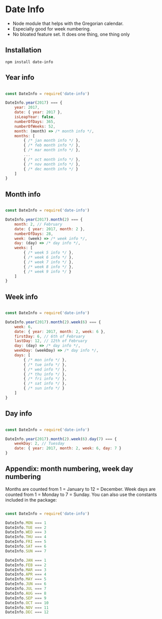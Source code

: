 # Date Info

- Node module that helps with the Gregorian calendar.
- Especially good for week numbering.
- No bloated feature set. It does one thing, one thing only

## Installation

```
npm install date-info
```

## Year info

```javascript

const DateInfo = require('date-info')

DateInfo.year(2017) === {
    year: 2017,
    date: { year: 2017 },
    isLeapYear: false,
    numberOfDays: 365,
    numberOfWeeks: 52,
    month: (month) => /* month info */,
    months: [
        { /* jan month info */ },
        { /* feb month info */ },
        { /* mar month info */ },
        ...
        { /* oct month info */ },
        { /* nov month info */ },
        { /* dec month info */ }
    ]
}

```

## Month info

```javascript

const DateInfo = require('date-info')

DateInfo.year(2017).month(2) === {
    month: 2, // February
    date: { year: 2017, month: 2 },
    numberOfDays: 28,
    week: (week) => /* week info */,
    day: (day) => /* day info */,
    weeks: [
        { /* week 5 info */ },
        { /* week 6 info */ },
        { /* week 7 info */ },
        { /* week 8 info */ },
        { /* week 9 info */ }
    ]
}

```

## Week info

```javascript

const DateInfo = require('date-info')

DateInfo.year(2017).month(2).week(6) === {
    week: 6,
    date: { year: 2017, month: 2, week: 6 },
    firstDay: 6, // 6th of February
    lastDay: 12, // 12th of February
    day: (day) => /* day info */,
    weekDay: (weekDay) => /* day info */,
    days: [
        { /* mon info */ },
        { /* tue info */ },
        { /* wed info */ },
        { /* thu info */ },
        { /* fri info */ },
        { /* sat info */ },
        { /* sun info */ }
    ]
}

```

## Day info

```javascript

const DateInfo = require('date-info')

DateInfo.year(2017).month(2).week(6).day(7) === {
    weekDay: 2, // Tuesday
    date: { year: 2017, month: 2, week: 6, day: 7 }
}

```

## Appendix: month numbering, week day numbering

Months are counted from 1 = January to 12 = December. Week days are
counted from 1 = Monday to 7 = Sunday. You can also use the constants
included in the package:

```javascript

const DateInfo = require('date-info')

DateInfo.MON === 1
DateInfo.TUE === 2
DateInfo.WED === 3
DateInfo.THU === 4
DateInfo.FRI === 5
DateInfo.SAT === 6
DateInfo.SUN === 7

DateInfo.JAN === 1
DateInfo.FEB === 2
DateInfo.MAR === 3
DateInfo.APR === 4
DateInfo.MAY === 5
DateInfo.JUN === 6
DateInfo.JUL === 7
DateInfo.AUG === 8
DateInfo.SEP === 9
DateInfo.OCT === 10
DateInfo.NOV === 11
DateInfo.DEC === 12

```